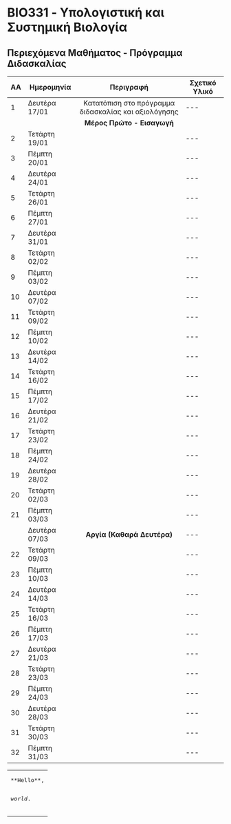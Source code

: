 # BIO331 - Υπολογιστική και Συστημική Βιολογία

## Περιεχόμενα Μαθήματος - Πρόγραμμα Διδασκαλίας

| **ΑΑ** | **Ημερομηνία** | **Περιγραφή**| **Σχετικό Υλικό**|
| --- | ---|:---:|---|
| 1 | Δευτέρα 17/01| Κατατόπιση στο πρόγραμμα διδασκαλίας και αξιολόγησης |---|
| ||**Μέρος Πρώτο - Εισαγωγή**|
| 2 | Τετάρτη 19/01|  |---|
| 3 | Πέμπτη 20/01|  |---|
| 4 | Δευτέρα 24/01| |---|
| 5 | Τετάρτη 26/01|  |---|
| 6 | Πέμπτη 27/01|  |---|
| 7 | Δευτέρα 31/01| |---|
| 8 | Τετάρτη 02/02|  |---|
| 9 | Πέμπτη 03/02|  |---|
| 10 | Δευτέρα 07/02| |---|
| 11 | Τετάρτη 09/02|  |---|
| 12 | Πέμπτη 10/02|  |---|
| 13 | Δευτέρα 14/02| |---|
| 14 | Τετάρτη 16/02|  |---|
| 15 | Πέμπτη 17/02|  |---|
| 16 | Δευτέρα 21/02| |---|
| 17 | Τετάρτη 23/02|  |---|
| 18 | Πέμπτη 24/02|  |---|
| 19 | Δευτέρα 28/02|  |---|
| 20 | Τετάρτη 02/03|  |---|
| 21 | Πέμπτη 03/03|  |---|
|  | Δευτέρα 07/03| **Αργία (Καθαρά Δευτέρα)**  |---|
| 22 | Τετάρτη 09/03|  |---|
| 23 | Πέμπτη 10/03|  |---|
| 24 | Δευτέρα 14/03|   |---|
| 25 | Τετάρτη 16/03|  |---|
| 26 | Πέμπτη 17/03|  |---|
| 27 | Δευτέρα 21/03|   |---|
| 28 | Τετάρτη 23/03|  |---|
| 29 | Πέμπτη 24/03|  |---|
| 30 | Δευτέρα 28/03|   |---|
| 31 | Τετάρτη 30/03|  |---|
| 32 | Πέμπτη 31/03|  |---|

<table><tr><td>
<pre>
**Hello**,

_world_.
</pre>
</td></tr></table>
